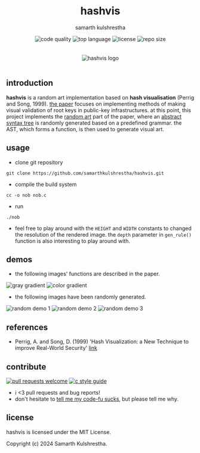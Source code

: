 <div align="center">
<h1>hashvis</h1>

samarth kulshrestha

![code quality](https://img.shields.io/codefactor/grade/github/samarthkulshrestha/hashvis/main?style=for-the-badge)
![top language](https://img.shields.io/github/languages/top/samarthkulshrestha/hashvis?color=%234877f7&style=for-the-badge)
![license](https://img.shields.io/github/license/samarthkulshrestha/hashvis?color=%23f2e85a&style=for-the-badge)
![repo size](https://img.shields.io/github/repo-size/samarthkulshrestha/hashvis?color=%2346d4a0&style=for-the-badge)
<br/><br/><br/>
![hashvis logo](demos/color_gradient_logo.png)
<br/><br>
</div>

## introduction

**hashvis** is a random art implementation based on **hash visualisation**
(Perrig and Song, 1999). [the paper](https://netsec.ethz.ch/publications/papers/validation.pdf)
focuses on implementing methods of making visual validation of root keys
in public-key infrastructures. at this point, this project implements the
[random art](https://www.random-art.org/) part of the paper, where an [abstract
syntax tree](https://en.wikipedia.org/wiki/Abstract_syntax_tree) is randomly
generated based on a predefined grammar. the AST, which forms a function, is
then used to generate visual art.

## usage

+ clone git repository
```console
git clone https://github.com/samarthkulshrestha/hashvis.git
```

+ compile the build system
```console
cc -o nob nob.c
```

+ run
```console
./nob
```

+ feel free to play around with the `HEIGHT` and `WIDTH` constants to changed
the resolution of the rendered image. the `depth` parameter in `gen_rule()`
function is also interesting to play around with.

## demos

+ the following images' functions are described in the paper.

![gray gradient](demos/01_gray_gradient.png)
![color gradient](demos/02_color_gradient.png)

+ the following images have been randomly generated.

![random demo 1](demos/03_random.png)
![random demo 2](demos/04_random.png)
![random demo 3](demos/05_random.png)

## references

+ Perrig, A. and Song, D. (1999) 'Hash Visualization: a New Technique
to improve Real-World Security' [link](https://netsec.ethz.ch/publications/papers/validation.pdf)

## contribute

 [![pull requests welcome](https://img.shields.io/badge/PRs-welcome-brightgreen.svg?style=flat-square)](https://makeapullrequest.com)
 [![c style guide](https://img.shields.io/badge/c-style%20guide-blue?style=flat-square)](https://cs50.readthedocs.io/style/c/)

+ i <3 pull requests and bug reports!
+ don't hesitate to [tell me my code-fu sucks](https://github.com/samarthkulshrestha/hashvis/issues/new), but please tell me why.

## license

hashvis is licensed under the MIT License.

Copyright (c) 2024 Samarth Kulshrestha.
